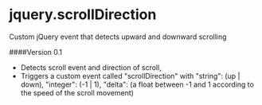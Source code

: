 jquery.scrollDirection
======================

Custom jQuery event that detects upward and downward scrolling

####Version 0.1

* Detects scroll event and direction of scroll,
* Triggers a custom event called "scrollDirection" with "string": (up | down), "integer": (-1 | 1), "delta": (a float between -1 and 1 according to the speed of the scroll movement)